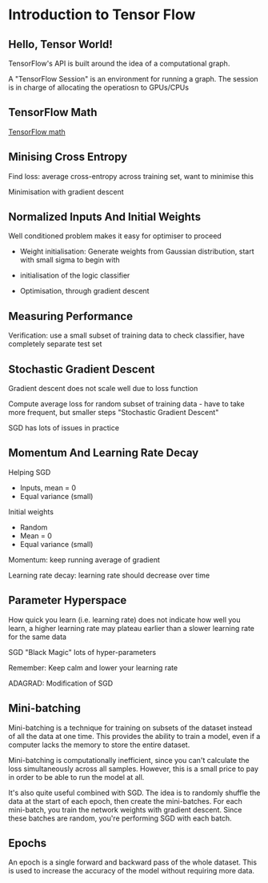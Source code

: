 # Introduction to Tensor Flow

## Hello, Tensor World!

TensorFlow's API is built around the idea of a computational graph.

A "TensorFlow Session" is an environment for running a graph. The session is in 
charge of allocating the operatiosn to GPUs/CPUs

## TensorFlow Math

[TensorFlow math](https://www.tensorflow.org/api_guides/python/math_ops)

## Minising Cross Entropy

Find loss: average cross-entropy across training set, want to minimise this

Minimisation with gradient descent

## Normalized Inputs And Initial Weights

Well conditioned problem makes it easy for optimiser to proceed

* Weight initialisation: Generate weights from Gaussian distribution, start with 
small sigma to begin with

* initialisation of the logic classifier

* Optimisation, through gradient descent

## Measuring Performance

Verification: use a small subset of training data to check classifier, have 
completely separate test set

## Stochastic Gradient Descent

Gradient descent does not scale well due to loss function

Compute average loss for random subset of training data - have to take more 
frequent, but smaller steps "Stochastic Gradient Descent"

SGD has lots of issues in practice

## Momentum And Learning Rate Decay

Helping SGD

* Inputs, mean = 0
* Equal variance (small)

Initial weights

* Random
* Mean = 0
* Equal variance (small)

Momentum: keep running average of gradient

Learning rate decay: learning rate should decrease over time

## Parameter Hyperspace

How quick you learn (i.e. learning rate) does not indicate how well you learn, 
a higher learning rate may plateau earlier than a slower learning rate for the 
same data

SGD "Black Magic" lots of hyper-parameters

Remember: Keep calm and lower your learning rate

ADAGRAD: Modification of SGD

## Mini-batching

Mini-batching is a technique for training on subsets of the dataset instead of 
all the data at one time. This provides the ability to train a model, even if a 
computer lacks the memory to store the entire dataset.

Mini-batching is computationally inefficient, since you can't calculate the loss 
simultaneously across all samples. However, this is a small price to pay in 
order to be able to run the model at all.

It's also quite useful combined with SGD. The idea is to randomly shuffle the 
data at the start of each epoch, then create the mini-batches. For each 
mini-batch, you train the network weights with gradient descent. Since these 
batches are random, you're performing SGD with each batch.

## Epochs

An epoch is a single forward and backward pass of the whole dataset. This is 
used to increase the accuracy of the model without requiring more data.

